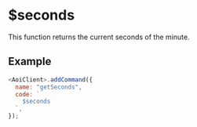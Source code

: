 # $seconds

This function returns the current seconds of the minute.

## Example

```js
<AoiClient>.addCommand({
  name: "getSeconds",
  code: `
    $seconds
  `,
});
```
